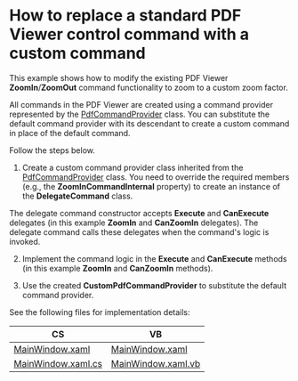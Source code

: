 #  How to replace a standard PDF Viewer control command with a custom command

This example shows how to modify the existing PDF Viewer **ZoomIn**/**ZoomOut** command functionality to zoom to a custom zoom factor.

All commands in the PDF Viewer are created using a command provider represented by the <a href="https://documentation.devexpress.com/WPF/DevExpress.Xpf.PdfViewer.PdfCommandProvider.class">PdfCommandProvider</a>  class. You can substitute the default command provider with its descendant to create a custom command in place of the default command.

Follow the steps below.

1. Create a custom command provider class inherited from the <a href="https://documentation.devexpress.com/WPF/DevExpress.Xpf.PdfViewer.PdfCommandProvider.class">PdfCommandProvider</a>  class. You need to override the required members (e.g., the **ZoomInCommandInternal** property) to create an instance of the **DelegateCommand** class.  

The delegate command constructor accepts **Execute** and **CanExecute** delegates (in this example **ZoomIn** and **CanZoomIn** delegates). The delegate command calls these delegates when the command's logic is invoked.

2. Implement the command logic in the **Execute** and **CanExecute** methods (in this example **ZoomIn** and **CanZoomIn** methods).

3. Use the created **CustomPdfCommandProvider** to substitute the default command provider.

See the following files for implementation details:

CS | VB
------------ | -------------
[MainWindow.xaml](./CS/MainWindow.xaml) | [MainWindow.xaml](./VB/MainWindow.xaml)
[MainWindow.xaml.cs](./CS/MainWindow.xaml.cs) | [MainWindow.xaml.vb](./VB/MainWindow.xaml.vb)
